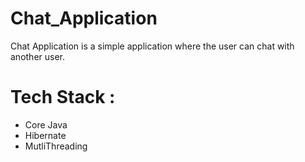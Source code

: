 # Chat_Application

Chat Application is a simple application where the user can chat with another user.

# Tech Stack :
* Core Java
* Hibernate
* MutliThreading
